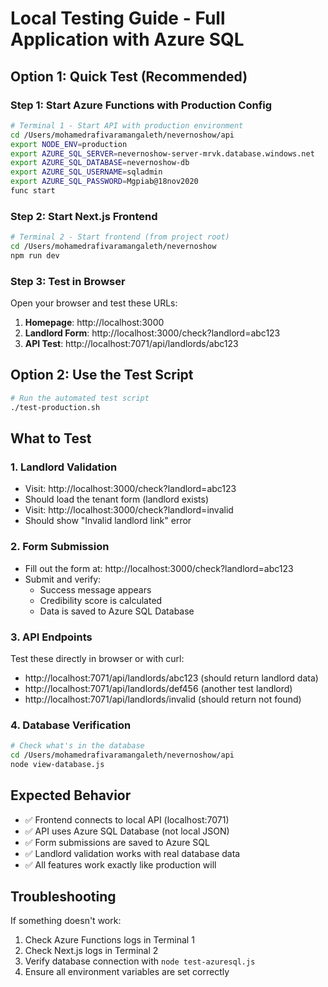 # Local Testing Guide - Full Application with Azure SQL

## Option 1: Quick Test (Recommended)

### Step 1: Start Azure Functions with Production Config
```bash
# Terminal 1 - Start API with production environment
cd /Users/mohamedrafivaramangaleth/nevernoshow/api
export NODE_ENV=production
export AZURE_SQL_SERVER=nevernoshow-server-mrvk.database.windows.net
export AZURE_SQL_DATABASE=nevernoshow-db
export AZURE_SQL_USERNAME=sqladmin
export AZURE_SQL_PASSWORD=Mgpiab@18nov2020
func start
```

### Step 2: Start Next.js Frontend
```bash
# Terminal 2 - Start frontend (from project root)
cd /Users/mohamedrafivaramangaleth/nevernoshow
npm run dev
```

### Step 3: Test in Browser
Open your browser and test these URLs:

1. **Homepage**: http://localhost:3000
2. **Landlord Form**: http://localhost:3000/check?landlord=abc123
3. **API Test**: http://localhost:7071/api/landlords/abc123

## Option 2: Use the Test Script
```bash
# Run the automated test script
./test-production.sh
```

## What to Test

### 1. Landlord Validation
- Visit: http://localhost:3000/check?landlord=abc123
- Should load the tenant form (landlord exists)
- Visit: http://localhost:3000/check?landlord=invalid
- Should show "Invalid landlord link" error

### 2. Form Submission
- Fill out the form at: http://localhost:3000/check?landlord=abc123
- Submit and verify:
  - Success message appears
  - Credibility score is calculated
  - Data is saved to Azure SQL Database

### 3. API Endpoints
Test these directly in browser or with curl:
- http://localhost:7071/api/landlords/abc123 (should return landlord data)
- http://localhost:7071/api/landlords/def456 (another test landlord)
- http://localhost:7071/api/landlords/invalid (should return not found)

### 4. Database Verification
```bash
# Check what's in the database
cd /Users/mohamedrafivaramangaleth/nevernoshow/api
node view-database.js
```

## Expected Behavior
- ✅ Frontend connects to local API (localhost:7071)
- ✅ API uses Azure SQL Database (not local JSON)
- ✅ Form submissions are saved to Azure SQL
- ✅ Landlord validation works with real database data
- ✅ All features work exactly like production will

## Troubleshooting
If something doesn't work:
1. Check Azure Functions logs in Terminal 1
2. Check Next.js logs in Terminal 2
3. Verify database connection with `node test-azuresql.js`
4. Ensure all environment variables are set correctly
